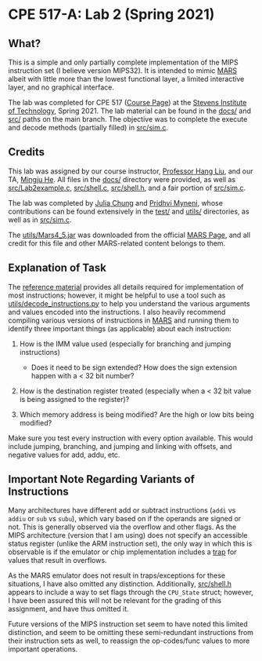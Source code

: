 # CPE 517-A: Lab 2 (Spring 2021)

## What?

This is a simple and only partially complete implementation of the MIPS instruction set (I believe version MIPS32). It is intended to mimic [MARS](http://courses.missouristate.edu/kenvollmar/mars/) albeit with little more than the lowest functional layer, a limited interactive layer, and no graphical interface.

The lab was completed for CPE 517 ([Course Page](https://personal.stevens.edu/~hliu77/teaching.html)) at the [Stevens Institute of Technology](https://stevens.edu), Spring 2021. The lab material can be found in the [docs/](https://github.com/PMARINA/CPE517-Lab2/tree/main/docs) and [src/](https://github.com/PMARINA/CPE517-Lab2/tree/main/src) paths on the main branch. The objective was to complete the execute and decode methods (partially filled) in [src/sim.c](https://github.com/PMARINA/CPE517-Lab2/blob/main/src/sim.c).

## Credits

This lab was assigned by our course instructor, [Professor Hang Liu](mailto:Hang.Liu@stevens.edu), and our TA, [Mingju He](mailto:mhe6@stevens.edu). All files in the [docs/](https://github.com/PMARINA/CPE517-Lab2/tree/main/docs) directory were provided, as well as [src/Lab2example.c](https://github.com/PMARINA/CPE517-Lab2/blob/main/src/Lab2example.c), [src/shell.c](https://github.com/PMARINA/CPE517-Lab2/blob/main/src/shell.c), [src/shell.h](https://github.com/PMARINA/CPE517-Lab2/blob/main/src/shell.h), and a fair portion of [src/sim.c](https://github.com/PMARINA/CPE517-Lab2/blob/main/src/sim.c). 

The lab was completed by [Julia Chung](https://github.com/chungiee) and [Pridhvi Myneni](https://github.com/PMARINA), whose contributions can be found extensively in the [test/](https://github.com/PMARINA/CPE517-Lab2/tree/main/test) and [utils/](https://github.com/PMARINA/CPE517-Lab2/tree/main/utils) directories, as well as in [src/sim.c](https://github.com/PMARINA/CPE517-Lab2/blob/main/src/sim.c).

The [utils/Mars4_5.jar](https://github.com/PMARINA/CPE517-Lab2/blob/main/utils/Mars4_5.jar) was downloaded from the official [MARS Page](http://courses.missouristate.edu/kenvollmar/mars/), and all credit for this file and other MARS-related content belongs to them.

## Explanation of Task

The [reference material](https://inst.eecs.berkeley.edu/~cs61c/resources/MIPS_Green_Sheet.pdf) provides all details required for implementation of most instructions; however, it might be helpful to use a tool such as [utils/decode_instructions.py](https://github.com/PMARINA/CPE517-Lab2/blob/main/utils/decode_instruction.py) to help you understand the various arguments and values encoded into the instructions. I also heavily recommend compiling various versions of instructions in [MARS](http://courses.missouristate.edu/kenvollmar/mars/) and running them to identify three important things (as applicable) about each instruction:

1) How is the IMM value used (especially for branching and jumping instructions)
   - Does it need to be sign extended? How does the sign extension happen with a < 32 bit number?

2) How is the destination register treated (especially when a < 32 bit value is being assigned to the register)?

3) Which memory address is being modified? Are the high or low bits being modified?

Make sure you test every instruction with every option available. This would include jumping, branching, and jumping and linking with offsets, and negative values for add, addu, etc.

## Important Note Regarding Variants of Instructions

Many architectures have different add or subtract instructions (`addi` vs `addiu` or `sub` vs `subu`), which vary based on if the operands are signed or not. This is generally observed via the overflow and other flags. As the MIPS architecture (version that I am using) does not specify an accessible status register (unlike the ARM instruction set), the only way in which this is observable is if the emulator or chip implementation includes a [trap](https://en.wikipedia.org/wiki/Trap_(computing)) for values that result in overflows. 

As the MARS emulator does not result in traps/exceptions for these situations, I have also omitted any distinction. Additionally, [src/shell.h](https://github.com/PMARINA/CPE517-Lab2/blob/main/src/shell.h) appears to include a way to set flags through the `CPU_State` struct; however, I have been assured this will not be relevant for the grading of this assignment, and have thus omitted it. 

Future versions of the MIPS instruction set seem to have noted this limited distinction, and seem to be omitting these semi-redundant instructions from their instruction sets as well, to reassign the op-codes/func values to more important operations. 
